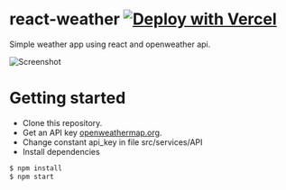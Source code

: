 # react-weather [![Deploy with Vercel](https://vercel.com/button)](https://react-weather-alpha.vercel.app/)
Simple weather app using react and openweather api.

![Screenshot](https://github.com/denniskigen/react-weather/blob/master/public/screenshot.png)

# Getting started

- Clone this repository.
- Get an API key [openweathermap.org](https://openweathermap.org/appid).
- Change constant api_key in file src/services/API
- Install dependencies
```sh
$ npm install
$ npm start
```